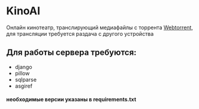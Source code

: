 # KinoAI
Онлайн кинотеатр, транслирующий медиафайлы с торрента [Webtorrent](https://webtorrent.io/intro), для трансляции требуется раздача с другого устройства
## Для работы сервера требуются:
- django
- pillow
- sqlparse
- asgiref
#### необходимые версии указаны в requirements.txt
